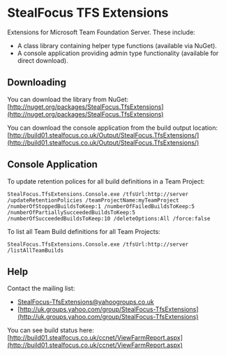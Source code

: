 StealFocus TFS Extensions
=========================
Extensions for Microsoft Team Foundation Server. These include:
- A class library containing helper type functions (available via NuGet).
- A console application providing admin type functionality (available for direct download).

Downloading
-----------
You can download the library from NuGet: [http://nuget.org/packages/StealFocus.TfsExtensions](http://nuget.org/packages/StealFocus.TfsExtensions)

You can download the console application from the build output location: [http://build01.stealfocus.co.uk/Output/StealFocus.TfsExtensions/](http://build01.stealfocus.co.uk/Output/StealFocus.TfsExtensions/)

Console Application
-------------------
To update retention polices for all build definitions in a Team Project:

    StealFocus.TfsExtensions.Console.exe /tfsUrl:http://server /updateRetentionPolicies /teamProjectName:myTeamProject /numberOfStoppedBuildsToKeep:1 /numberOfFailedBuildsToKeep:5 /numberOfPartiallySucceededBuildsToKeep:5 /numberOfSucceededBuildsToKeep:10 /deleteOptions:All /force:false

To list all Team Build definitions for all Team Projects:

    StealFocus.TfsExtensions.Console.exe /tfsUrl:http://server /listAllTeamBuilds
	
Help
----
Contact the mailing list:
- <StealFocus-TfsExtensions@yahoogroups.co.uk>
- [http://uk.groups.yahoo.com/group/StealFocus-TfsExtensions](http://uk.groups.yahoo.com/group/StealFocus-TfsExtensions)

You can see build status here: [http://build01.stealfocus.co.uk/ccnet/ViewFarmReport.aspx](http://build01.stealfocus.co.uk/ccnet/ViewFarmReport.aspx)
